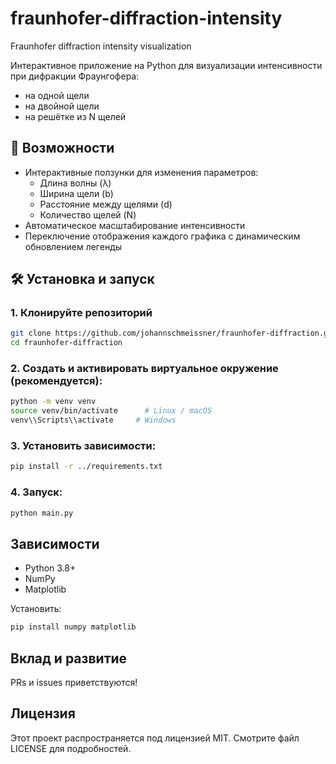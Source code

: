 # fraunhofer-diffraction-intensity
Fraunhofer diffraction intensity visualization

Интерактивное приложение на Python для визуализации интенсивности при дифракции Фраунгофера:

- на одной щели
- на двойной щели
- на решётке из N щелей

## 🚀 Возможности

- Интерактивные ползунки для изменения параметров:
  - Длина волны (λ)
  - Ширина щели (b)
  - Расстояние между щелями (d)
  - Количество щелей (N)
- Автоматическое масштабирование интенсивности
- Переключение отображения каждого графика с динамическим обновлением легенды

## 🛠️ Установка и запуск

### 1. Клонируйте репозиторий

```bash
git clone https://github.com/johannschmeissner/fraunhofer-diffraction.git
cd fraunhofer-diffraction
```

### 2. Создать и активировать виртуальное окружение (рекомендуется):

```bash
python -m venv venv
source venv/bin/activate      # Linux / macOS
venv\\Scripts\\activate     # Windows
```

### 3. Установить зависимости:

```bash
pip install -r ../requirements.txt
```

### 4. Запуск:

```bash
python main.py
```

## Зависимости

* Python 3.8+
* NumPy
* Matplotlib

Установить:

```bash
pip install numpy matplotlib
```

## Вклад и развитие

PRs и issues приветствуются!

## Лицензия

Этот проект распространяется под лицензией MIT. Смотрите файл LICENSE для подробностей.
